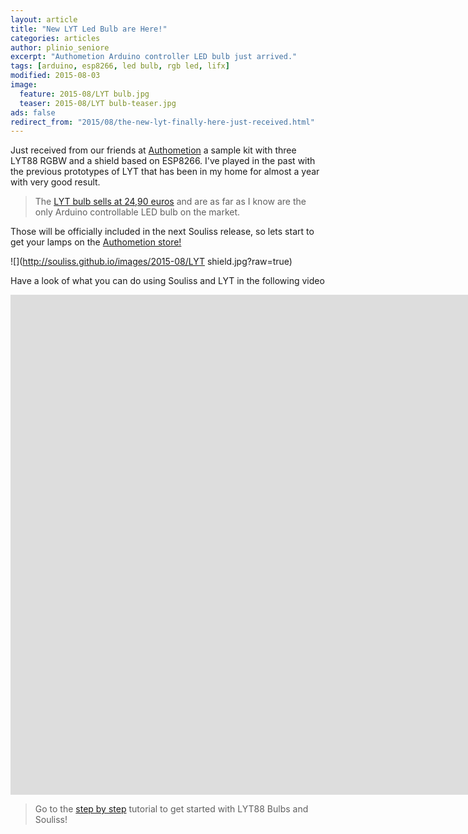 ```yaml
---
layout: article
title: "New LYT Led Bulb are Here!"
categories: articles
author: plinio_seniore
excerpt: "Authometion Arduino controller LED bulb just arrived."
tags: [arduino, esp8266, led bulb, rgb led, lifx]
modified: 2015-08-03
image:
  feature: 2015-08/LYT bulb.jpg
  teaser: 2015-08/LYT bulb-teaser.jpg
ads: false  
redirect_from: "2015/08/the-new-lyt-finally-here-just-received.html"
---
```


Just received from our friends at [Authometion](http://authometion.com/) a sample kit with three LYT88 RGBW and a shield based on ESP8266. I've played in the past with the previous prototypes of LYT that has been in my home for almost a year with very good result.

> The [LYT bulb sells at 24,90 euros](http://authometion.com/shop/it/home/2-lampadina-lyt-9w-rgbw-e27.html) and are as far as I know are the only Arduino controllable LED bulb on the market.

Those will be officially included in the next Souliss release, so lets start to get your lamps on the [Authometion store!](http://authometion.com/shop/it/)

![](http://souliss.github.io/images/2015-08/LYT shield.jpg?raw=true)

Have a look of what you can do using Souliss and LYT in the following video

<iframe width="1600" height="800" src="https://www.youtube.com/embed/j4_wvbMCjWo" frameborder="0" allowfullscreen></iframe>

> Go to the [step by step](http://souliss.github.io/media/diy-your-philips-hue-led-bulb/) tutorial to get started with LYT88 Bulbs and Souliss!
